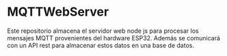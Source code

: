 # MQTTWebServer
Este repositorio almacena el servidor web node js para procesar los mensajes MQTT provenientes del hardware ESP32. Además se comunicará con un API rest para almacenar estos datos en una base de datos.
